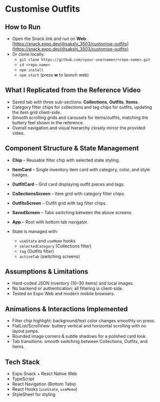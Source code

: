 # Customise Outfits

## How to Run
- Open the Snack link and run on **Web**:  
  [https://snack.expo.dev/@sakshi_3503/customise-outfits](https://snack.expo.dev/@sakshi_3503/customise-outfits)
- Or clone locally:
  - `git clone https://github.com/<your-username>/<repo-name>.git`
  - `cd <repo-name>`
  - `npm install`
  - `npm start` (press **w** to launch web)

## What I Replicated from the Reference Video
- Saved tab with three sub-sections: **Collections**, **Outfits**, **Items**.
- Category filter chips for collections and tag chips for outfits, updating the item grid client-side.
- Smooth scrolling grids and carousels for items/outfits, matching the buttery feel shown in the reference.
- Overall navigation and visual hierarchy closely mirror the provided video.

## Component Structure & State Management
- **Chip** – Reusable filter chip with selected state styling.
- **ItemCard** – Single inventory item card with category, color, and style badges.
- **OutfitCard** – Grid card displaying outfit pieces and tags.
- **CollectionsScreen** – Item grid with category filter chips.
- **OutfitsScreen** – Outfit grid with tag filter chips.
- **SavedScreen** – Tabs switching between the above screens.
- **App** – Root with bottom tab navigator.

- State is managed with:
  - `useState` and `useMemo` hooks
  - `selectedCategory` (Collections filter)
  - `tag` (Outfits filter)
  - `activeTab` (switching screens)

## Assumptions & Limitations
- Hard-coded JSON inventory (10–30 items) and local images.
- No backend or authentication; all filtering is client-side.
- Tested on Expo Web and modern mobile browsers.

## Animations & Interactions Implemented
- Filter chip highlight: background/text color changes smoothly on press.
- FlatList/ScrollView: buttery vertical and horizontal scrolling with no layout jumps.
- Rounded image corners & subtle shadows for a polished card look.
- Tab transitions: smooth switching between Collections, Outfits, and Items.

## Tech Stack
- Expo Snack + React Native Web
- TypeScript
- React Navigation (Bottom Tabs)
- React Hooks (`useState`, `useMemo`)
- StyleSheet for styling
